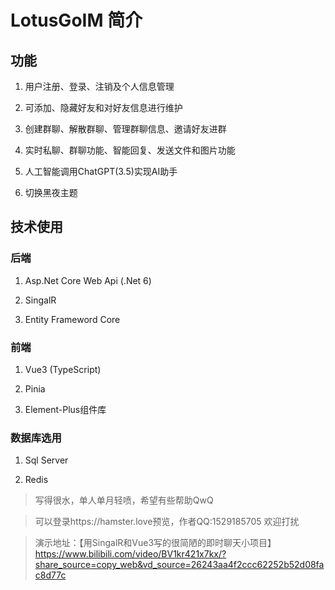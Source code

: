 # LotusGoIM 简介

## 功能

1. 用户注册、登录、注销及个人信息管理

2. 可添加、隐藏好友和对好友信息进行维护

3. 创建群聊、解散群聊、管理群聊信息、邀请好友进群

4. 实时私聊、群聊功能、智能回复、发送文件和图片功能

5. 人工智能调用ChatGPT(3.5)实现AI助手

6. 切换黑夜主题

## 技术使用

### 后端

1. Asp.Net Core Web Api (.Net 6)

2. SingalR

3. Entity Frameword Core

### 前端

1. Vue3 (TypeScript)

2. Pinia

3. Element-Plus组件库

### 数据库选用

1. Sql Server

2. Redis

> 写得很水，单人单月轻喷，希望有些帮助QwQ

> 可以登录https://hamster.love预览，作者QQ:1529185705 欢迎打扰

> 演示地址：【用SingalR和Vue3写的很简陋的即时聊天小项目】 https://www.bilibili.com/video/BV1kr421x7kx/?share_source=copy_web&vd_source=26243aa4f2ccc62252b52d08fac8d77c
